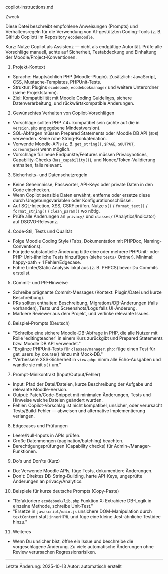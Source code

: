 copilot-instructions.md

Zweck

Diese Datei beschreibt empfohlene Anweisungen (Prompts) und Verhaltensregeln für die Verwendung von AI-gestützten Coding-Tools (z. B. GitHub Copilot) im Repository `ecodemoodle`.

Kurz: Nutze Copilot als Assistenz — nicht als endgültige Autorität. Prüfe alle Vorschläge manuell, achte auf Sicherheit, Testabdeckung und Einhaltung der Moodle/Project-Konventionen.

1. Projekt-Kontext

- Sprache: Hauptsächlich PHP (Moodle-Plugin). Zusätzlich: JavaScript, CSS, Mustache-Templates, PHPUnit-Tests.
- Struktur: Plugins `ecodebook`, `ecodebookmanager` und weitere Unterordner (siehe Projektstamm).
- Ziel: Kompatibilität mit Moodle Coding Guidelines, sichere Datenverarbeitung, und rückwärtskompatible Änderungen.

2. Gewünschtes Verhalten von Copilot-Vorschlägen

- Vorschläge sollten PHP 7.4+ kompatibel sein (achte auf die in `version.php` angegebene Mindestversion).
- SQL-Abfragen müssen Prepared Statements oder Moodle DB API (`$DB`) verwenden. Keine rohe String-Konkatenation.
- Verwende Moodle-APIs (z. B. `get_string()`, `$PAGE`, `$OUTPUT`, `
coreormase`) wenn möglich.
- Vorschläge für neue Endpunkte/Features müssen Privacynotices, Capability-Checks (`has_capability()`), und Nonce/Token-Validierung enthalten, falls relevant.

3. Sicherheits- und Datenschutzregeln

- Keine Geheimnisse, Passwörter, API-Keys oder private Daten in den Code einchecken.
- Wenn Copilot sensible Daten erwähnt, entferne oder ersetze diese durch Umgebungsvariablen oder Konfigurationsschlüssel.
- Auf SQL-Injection, XSS, CSRF prüfen. Nutze `s()` / `format_text()` / `format_string()` / `clean_param()` wo nötig.
- Prüfe alle Änderungen an `privacy/` und `classes/` (Analytics/Indicator) auf DSGVO-Relevanz.

4. Code-Stil, Tests und Qualität

- Folge Moodle Coding Style (Tabs, Dokumentation mit PHPDoc, Naming-Conventions).
- Für jede substantielle Änderung bitte eine oder mehrere PHPUnit- oder PHP-Unit-ähnliche Tests hinzufügen (siehe `tests/` Ordner). Minimal: happy-path + 1 Fehler/Edgecase.
- Führe Linter/Static Analysis lokal aus (z. B. PHPCS) bevor Du Commits erstellst.

5. Commit- und PR-Hinweise

- Schreibe prägnante Commit-Messages (Kontext: Plugin/Datei und kurze Beschreibung).
- PRs sollten enthalten: Beschreibung, Migrations/DB-Änderungen (falls vorhanden), Tests und Screenshots/Logs falls UI-Änderung.
- Markiere Reviewer aus dem Projekt, und verlinke relevante Issues.

6. Beispiel-Prompts (Deutsch)

- "Schreibe eine sichere Moodle-DB-Abfrage in PHP, die alle Nutzer mit Rolle 'editingteacher' in einem Kurs zurückgibt und Prepared Statements bzw. Moodle DB API verwendet." 
- "Ergänze PHPUnit-Tests für `classes/manager.php`: füge einen Test für get_users_by_course() hinzu mit Mock-DB." 
- "Verbessere XSS-Sicherheit in `view.php`: nimm alle Echo-Ausgaben und wandle sie mit `s()` um." 

7. Prompt-Minikontrakt (Input/Output/Fehler)

- Input: Pfad der Datei/Dateien, kurze Beschreibung der Aufgabe und relevante Moodle-Version.
- Output: Patch/Code-Snippet mit minimalen Änderungen, Tests und Hinweise welche Dateien geändert wurden.
- Fehler: Copilot-Vorschlag ist nicht kompatibel, unsicher, oder verursacht Tests/Build-Fehler — abweisen und alternative Implementierung verlangen.

8. Edgecases und Prüfungen

- Leere/Null-Inputs in APIs prüfen.
- Große Datenmengen (pagination/batching) beachten.
- Berechtigungsprüfungen (Capability checks) für Admin-/Manager-Funktionen.

9. Do's und Don'ts (Kurz)

- Do: Verwende Moodle APIs, füge Tests, dokumentiere Änderungen.
- Don't: Direktes DB-String-Building, harte API-Keys, ungeprüfte Änderungen an privacy/Analytics.

10. Beispiele für kurze deutsche Prompts (Copy-Paste)

- "Refaktoriere `ecodebook/lib.php` Funktion X: Extrahiere DB-Logik in einzelne Methode, schreibe Unit-Test." 
- "Ersetze in `javascript/main.js` unsichere DOM-Manipulation durch `textContent` statt `innerHTML` und füge eine kleine Jest-ähnliche Testidee hinzu." 

11. Weiteres

- Wenn Du unsicher bist, öffne ein Issue und beschreibe die vorgeschlagene Änderung. Zu viele automatische Änderungen ohne Review verursachen Regressionsrisiken.

---

Letzte Änderung: 2025-10-13
Autor: automatisch erstellt
